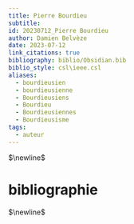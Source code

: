 ```yaml
---
title: Pierre Bourdieu
subtitle: 
id: 20230712_Pierre Bourdieu
author: Damien Belvèze
date: 2023-07-12
link_citations: true
bibliography: biblio/Obsidian.bib
biblio_style: csl\ieee.csl
aliases:
  - bourdieusien
  - bourdieusienne
  - Bourdieusiens
  - Bourdieu
  - Bourdieusiennes
  - Bourdieusisme
tags:
  - auteur
---
```




$\newline$
# bibliographie
$\newline$






